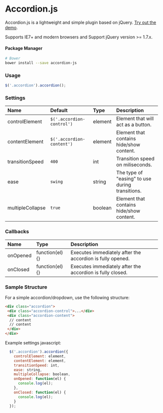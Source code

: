 Accordion.js
================

Accordion.js is a lightweight and simple plugin based on jQuery. [Try out the demo](//joaomosantos.github.io/accordion.js).

Supports IE7+ and modern browsers and Support jQuery version >= 1.7.x.

#### Package Manager

```sh
# Bower
bower install --save accordion-js
```

### Usage

```javascript
$('.accordion').accordion();
```

### Settings

Name             | Default                    | Type    | Description
:----------------|:---------------------------|:--------|:-----------
controlElement   | `$('.accordion-control')`  | element | Element that will act as a button.      
contentElement   | `$('.accordion-content')`  | element | Element that contains hide/show content.
transitionSpeed  | `400`                      | int     | Transition speed on miliseconds.
ease             | `swing`                    | string  | The type of "easing" to use during transitions.
multipleCollapse | `true`                     | boolean | Element that contains hide/show content.

### Callbacks

Name        | Type            | Description
:-----------|:----------------|:-----------
onOpened    | function(el) {} | Executes immediately after the accordion is fully opened.      
onClosed    | function(el) {} | Executes immediately after the accordion is fully closed.

### Sample Structure

For a simple accordion/dropdown, use the following structure:

```html
<div class="accordion">
 <div class="accordion-control">...</div>
 <div class="accordion-content">
  // content
  // content
 </div>
</div>
```
Example settings javascript:

```js
  $('.accordion').accordion({
    controlElement: element,
    contentElement: element,
    transitionSpeed: int, 
    ease: string,
    multipleCollapse: boolean,
    onOpened: function(el) { 
      console.log(el); 
    },
    onClosed: function(el) { 
      console.log(el); 
    }
  });
```